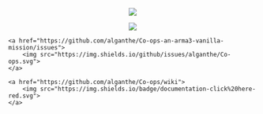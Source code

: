 <p align="center">
    <img src="https://raw.githubusercontent.com/alganthe/Co-ops-an-arma3-vanilla-mission/master_altis/GitHub_data/Co-ops_logo.png">
</p>

<p align="center">
    <a href="https://github.com/alganthe/Co-ops-an-arma3-vanilla-mission/releases">
        <img src="https://img.shields.io/github/release/alganthe/Co-ops.svg">
    </a>

    <a href="https://github.com/alganthe/Co-ops-an-arma3-vanilla-mission/issues">
        <img src="https://img.shields.io/github/issues/alganthe/Co-ops.svg">
    </a>

    <a href="https://github.com/alganthe/Co-ops/wiki">
        <img src="https://img.shields.io/badge/documentation-click%20here-red.svg">
    </a>
</p>
